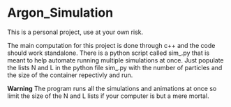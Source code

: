 # Argon_Simulation

This is a personal project, use at your own risk.

The main computation for this project is done through c++ and the code should work standalone.
There is a python script called sim_.py that is meant to help automate running multiple simulations at once.
Just populate the lists N and L in the python file sim_.py with the number of particles and the size of the container repectivly and run.

**Warning** The program runs all the simulations and animations at once so limit the size of the N and L lists if your computer is but a mere mortal.
